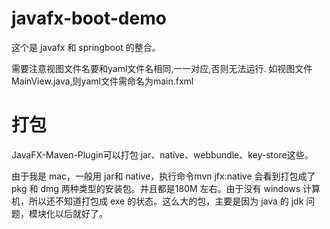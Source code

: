 # javafx-boot-demo
这个是 javafx 和 springboot 的整合。

需要注意视图文件名要和yaml文件名相同,一一对应,否则无法运行.
如视图文件MainView.java,则yaml文件需命名为main.fxml


# 打包

JavaFX-Maven-Plugin可以打包 jar、native、webbundle、key-store这些。

由于我是 mac，一般用 jar和 native，执行命令mvn jfx:native 会看到打包成了pkg 和 dmg 两种类型的安装包。并且都是180M 左右。由于没有 windows 计算机，所以还不知道打包成 exe 的状态。这么大的包，主要是因为 java 的 jdk 问题，模块化以后就好了。